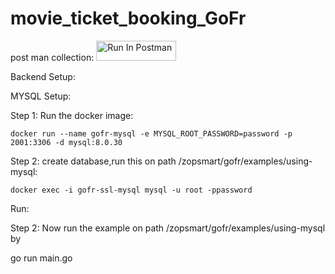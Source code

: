 # movie_ticket_booking_GoFr
post man collection:
    [<img src="https://run.pstmn.io/button.svg" alt="Run In Postman" style="width: 128px; height: 32px;">](https://god.gw.postman.com/run-collection/29276299-0baea594-88ed-4f28-8cb6-2fc31d49d8a0?action=collection%2Ffork&source=rip_markdown&collection-url=entityId%3D29276299-0baea594-88ed-4f28-8cb6-2fc31d49d8a0%26entityType%3Dcollection%26workspaceId%3D5614569b-b9a7-493f-8e16-3f436759bee4)

Backend Setup:

MYSQL Setup:

Step 1: Run the docker image:

    docker run --name gofr-mysql -e MYSQL_ROOT_PASSWORD=password -p 2001:3306 -d mysql:8.0.30

Step 2: create database,run this on path /zopsmart/gofr/examples/using-mysql:

    docker exec -i gofr-ssl-mysql mysql -u root -ppassword

Run:

Step 2: Now run the example on path /zopsmart/gofr/examples/using-mysql by

go run main.go


